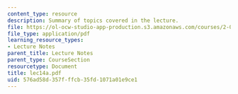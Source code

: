 ```yaml
---
content_type: resource
description: Summary of topics covered in the lecture.
file: https://ol-ocw-studio-app-production.s3.amazonaws.com/courses/2-002-mechanics-and-materials-ii-spring-2004/576ad58d357fffcb35fd1071a01e9ce1_lec14a.pdf
file_type: application/pdf
learning_resource_types:
- Lecture Notes
parent_title: Lecture Notes
parent_type: CourseSection
resourcetype: Document
title: lec14a.pdf
uid: 576ad58d-357f-ffcb-35fd-1071a01e9ce1
---
```


